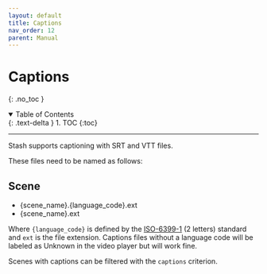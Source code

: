 ```yaml
---
layout: default
title: Captions
nav_order: 12
parent: Manual
---
```


# **Captions**
{: .no_toc }
<details open markdown="block">
  <summary>
    Table of Contents
  </summary>
  {: .text-delta }
1. TOC
{:toc}
</details>

---

Stash supports captioning with SRT and VTT files.

These files need to be named as follows:

## Scene

- {scene_name}.{language_code}.ext
- {scene_name}.ext

Where `{language_code}` is defined by the [ISO-6399-1](https://en.wikipedia.org/wiki/List_of_ISO_639-1_codes) (2 letters) standard and `ext` is the file extension. Captions files without a language code will be labeled as Unknown in the video player but will work fine.

Scenes with captions can be filtered with the `captions` criterion.
